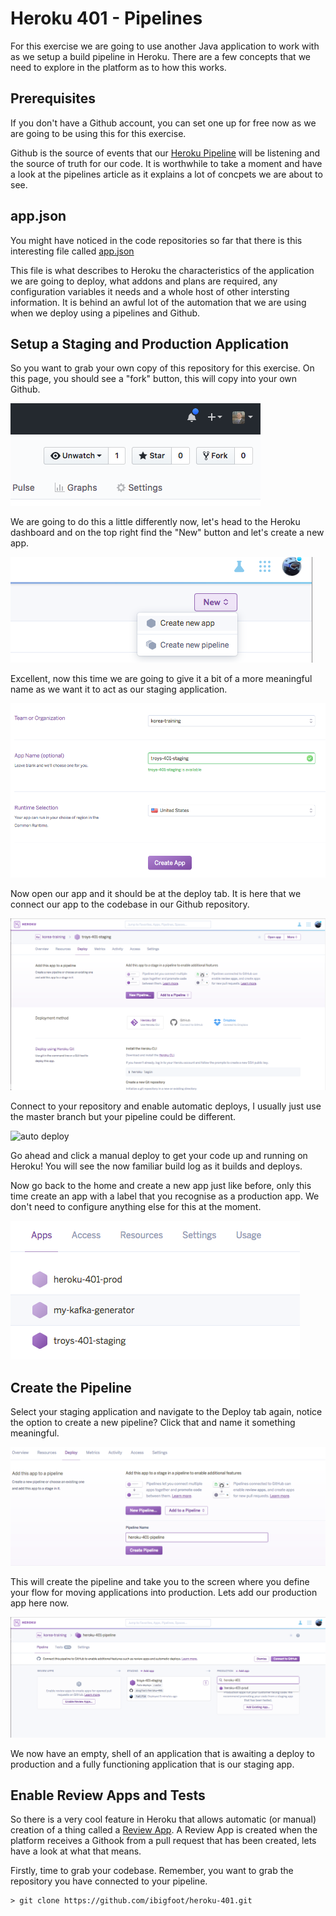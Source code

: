 # Heroku 401 - Pipelines

For this exercise we are going to use another Java application to work with as we setup a build pipeline in Heroku. There are a few concepts that we need to explore in the platform as to how this works. 

## Prerequisites
If you don't have a Github account, you can set one up for free now as we are going to be using this for this exercise. 

Github is the source of events that our [Heroku Pipeline](https://devcenter.heroku.com/articles/pipelines) will be listening and the source of truth for our code. It is worthwhile to take a moment and have a look at the pipelines article as it explains a lot of concpets we are about to see. 

## app.json
You might have noticed in the code repositories so far that there is this interesting file called [app.json](https://devcenter.heroku.com/articles/app-json-schema)

This file is what describes to Heroku the characteristics of the application we are going to deploy, what addons and plans are required, any configuration variables it needs and a whole host of other intersting information. It is behind an awful lot of the automation that we are using when we deploy using a pipelines and Github.

## Setup a Staging and Production Application
So you want to grab your own copy of this repository for this exercise. On this page, you should see a "fork" button, this will copy into your own Github. 

![Github Fork](images/1-githubFork.png)

We are going to do this a little differently now, let's head to the Heroku dashboard and on the top right find the "New" button and let's create a new app.

![new app](images/2-newApp.png)

Excellent, now this time we are going to give it a bit of a more meaningful name as we want it to act as our staging application. 

![staging](images/3-stagingApp.png)

Now open our app and it should be at the deploy tab. It is here that we connect our app to the codebase in our Github repository.

![app deploy](images/4-appDeploy.png)

Connect to your repository and enable automatic deploys, I usually just use the master branch but your pipeline could be different.

![auto deploy](images/5-autoDeploy.png)

Go ahead and click a manual deploy to get your code up and running on Heroku! You will see the now familiar build log as it builds and deploys.

Now go back to the home and create a new app just like before, only this time create an app with a label that you recognise as a production app. We don't need to configure anything else for this at the moment.

![app layout](images/6-appLayout.png)

## Create the Pipeline
Select your staging application and navigate to the Deploy tab again, notice the option to create a new pipeline? Click that and name it something meaningful.

![401 pipeline](images/7-401Pipe.png)

This will create the pipeline and take you to the screen where you define your flow for moving applications into production. Lets add our production app here now. 

![add production](images/8-addProd.png)

We now have an empty, shell of an application that is awaiting a deploy to production and a fully functioning application that is our staging app. 

## Enable Review Apps and Tests
So there is a very cool feature in Heroku that allows automatic (or manual) creation of a thing called a [Review App](https://devcenter.heroku.com/articles/github-integration-review-apps). A Review App is created when the platform receives a Githook from a pull request that has been created, lets have a look at what that means. 

Firstly, time to grab your codebase. Remember, you want to grab the repository you have connected to your pipeline. 

```
> git clone https://github.com/ibigfoot/heroku-401.git
``` 



